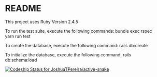 # README

This project uses Ruby Version 2.4.5

To run the test suite, execute the following commands:
bundle exec rspec
yarn run test

To create the database, execute the following command:
rails db:create

To initialize the database, execute the following command:
rails db:schema:load

[![Codeship Status for JoshuaTPereira/active-snake](https://app.codeship.com/projects/96939070-5feb-0137-54f5-72c4cd7e8b98/status?branch=master)](https://app.codeship.com/projects/343932)
